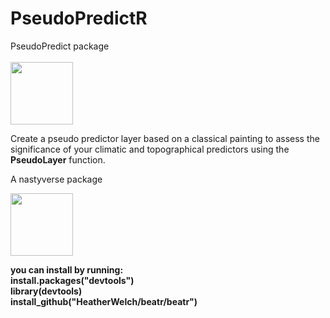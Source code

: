 # PseudoPredictR

PseudoPredict package <br />  
<img src="PseudoPredict/inst/imgs/beatr.png?raw=True" width="100">

Create a pseudo predictor layer based on a classical painting to assess the significance of your climatic and topographical predictors using the **PseudoLayer** function.

A nastyverse package <br />

<img src="PseudoPredict/inst/imgs/nastyverse.png?raw=True" width="100">


**you can install by running:  
install.packages("devtools") <br />
library(devtools) <br />
install_github("HeatherWelch/beatr/beatr") <br />**


